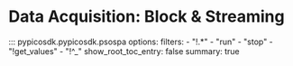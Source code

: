 <!-- Copyright (C) 2018-2022 Pico Technology Ltd. See LICENSE file for terms. -->
# Data Acquisition: Block & Streaming

::: pypicosdk.pypicosdk.psospa
    options:
        filters:
        - "!.*"
        - "run"
        - "stop"
        - "!get_values"
        - "!^_"
        show_root_toc_entry: false
        summary: true